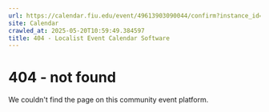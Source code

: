 ```yaml
---
url: https://calendar.fiu.edu/event/49613903090044/confirm?instance_id=49613903093117&return=https%3A%2F%2Fcalendar.fiu.edu%2Fcalendar%3Fevent_types%255B%255D%3D121720
site: Calendar
crawled_at: 2025-05-20T10:59:49.384597
title: 404 - Localist Event Calendar Software
---
```


# 404 - not found
We couldn't find the page on this community event platform.
